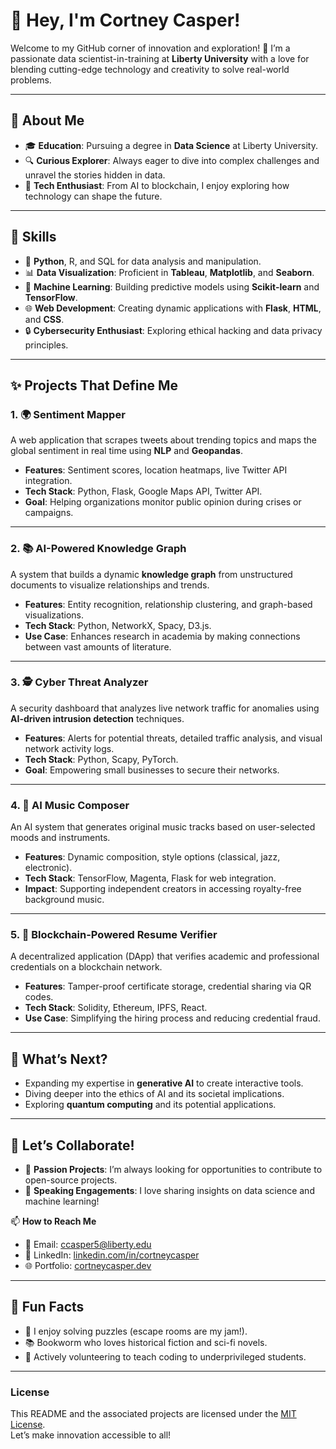 # 💫 Hey, I'm Cortney Casper!  

Welcome to my GitHub corner of innovation and exploration! 🚀 I’m a passionate data scientist-in-training at **Liberty University** with a love for blending cutting-edge technology and creativity to solve real-world problems.

---

## 🌟 **About Me**
- 🎓 **Education**: Pursuing a degree in **Data Science** at Liberty University.  
- 🔍 **Curious Explorer**: Always eager to dive into complex challenges and unravel the stories hidden in data.  
- 🌌 **Tech Enthusiast**: From AI to blockchain, I enjoy exploring how technology can shape the future.  

---

## 🔧 **Skills**
- 🐍 **Python**, R, and SQL for data analysis and manipulation.  
- 📊 **Data Visualization**: Proficient in **Tableau**, **Matplotlib**, and **Seaborn**.  
- 🤖 **Machine Learning**: Building predictive models using **Scikit-learn** and **TensorFlow**.  
- 🌐 **Web Development**: Creating dynamic applications with **Flask**, **HTML**, and **CSS**.  
- 🔒 **Cybersecurity Enthusiast**: Exploring ethical hacking and data privacy principles.  

---

## ✨ **Projects That Define Me**
### 1. 🌍 **Sentiment Mapper**
A web application that scrapes tweets about trending topics and maps the global sentiment in real time using **NLP** and **Geopandas**.  
- **Features**: Sentiment scores, location heatmaps, live Twitter API integration.  
- **Tech Stack**: Python, Flask, Google Maps API, Twitter API.  
- **Goal**: Helping organizations monitor public opinion during crises or campaigns.

---

### 2. 📚 **AI-Powered Knowledge Graph**
A system that builds a dynamic **knowledge graph** from unstructured documents to visualize relationships and trends.  
- **Features**: Entity recognition, relationship clustering, and graph-based visualizations.  
- **Tech Stack**: Python, NetworkX, Spacy, D3.js.  
- **Use Case**: Enhances research in academia by making connections between vast amounts of literature.  

---

### 3. 🕵️ **Cyber Threat Analyzer**  
A security dashboard that analyzes live network traffic for anomalies using **AI-driven intrusion detection** techniques.  
- **Features**: Alerts for potential threats, detailed traffic analysis, and visual network activity logs.  
- **Tech Stack**: Python, Scapy, PyTorch.  
- **Goal**: Empowering small businesses to secure their networks.

---

### 4. 🎨 **AI Music Composer**  
An AI system that generates original music tracks based on user-selected moods and instruments.  
- **Features**: Dynamic composition, style options (classical, jazz, electronic).  
- **Tech Stack**: TensorFlow, Magenta, Flask for web integration.  
- **Impact**: Supporting independent creators in accessing royalty-free background music.

---

### 5. 🔗 **Blockchain-Powered Resume Verifier**
A decentralized application (DApp) that verifies academic and professional credentials on a blockchain network.  
- **Features**: Tamper-proof certificate storage, credential sharing via QR codes.  
- **Tech Stack**: Solidity, Ethereum, IPFS, React.  
- **Use Case**: Simplifying the hiring process and reducing credential fraud.

---

## 🚀 **What’s Next?**
- Expanding my expertise in **generative AI** to create interactive tools.  
- Diving deeper into the ethics of AI and its societal implications.  
- Exploring **quantum computing** and its potential applications.  

---

## 🤝 **Let’s Collaborate!**
- 🌟 **Passion Projects**: I’m always looking for opportunities to contribute to open-source projects.  
- 💬 **Speaking Engagements**: I love sharing insights on data science and machine learning!  

📫 **How to Reach Me**  
- 📨 Email: [ccasper5@liberty.edu](mailto:ccasper5@liberty.edu)  
- 💼 LinkedIn: [linkedin.com/in/cortneycasper](https://linkedin.com/in/cortneycasper)  
- 🌐 Portfolio: [cortneycasper.dev](https://cortneycasper.dev)  

---

## 🎉 **Fun Facts**
- 🧩 I enjoy solving puzzles (escape rooms are my jam!).  
- 📚 Bookworm who loves historical fiction and sci-fi novels.  
- 🌱 Actively volunteering to teach coding to underprivileged students.

---

### **License**
This README and the associated projects are licensed under the [MIT License](LICENSE).  
Let’s make innovation accessible to all!
